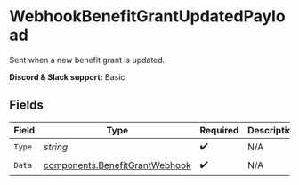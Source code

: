 # WebhookBenefitGrantUpdatedPayload

Sent when a new benefit grant is updated.

**Discord & Slack support:** Basic


## Fields

| Field                                                                            | Type                                                                             | Required                                                                         | Description                                                                      |
| -------------------------------------------------------------------------------- | -------------------------------------------------------------------------------- | -------------------------------------------------------------------------------- | -------------------------------------------------------------------------------- |
| `Type`                                                                           | *string*                                                                         | :heavy_check_mark:                                                               | N/A                                                                              |
| `Data`                                                                           | [components.BenefitGrantWebhook](../../models/components/benefitgrantwebhook.md) | :heavy_check_mark:                                                               | N/A                                                                              |